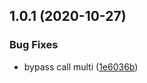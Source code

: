 ## 1.0.1 (2020-10-27)

### Bug Fixes

- bypass call multi ([1e6036b](https://github.com/imcuttle/require-resolve-hook/commit/1e6036b94ad8207157885ccef594f77a8d244b0e))
